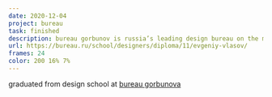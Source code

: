 ```yaml
---
date: 2020-12-04
project: bureau
task: finished
description: bureau gorbunov is russia’s leading design bureau on the mission of spreading the knowledge
url: https://bureau.ru/school/designers/diploma/11/evgeniy-vlasov/
frames: 24
color: 200 16% 7%
---
```


graduated from design school at [bureau gorbunova](https://bureau.ru/school/designers/diploma/11/evgeniy-vlasov/)
